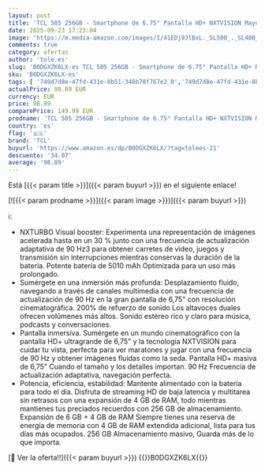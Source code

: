```yaml
---
layout: post
title: 'TCL 505 256GB - Smartphone de 6.75" Pantalla HD+ NXTVISION Mayor Confort Ocular  10GB  6+4   Ampliable MicroSD  Dual SIM  Doble Altavoz  Cámara 50MP  Batería 5010mAh  Android 14. Space Gray'
date: 2025-09-23 17:23:04
image: 'https://m.media-amazon.com/images/I/41EDj9JlBxL._SL500_._SL400_.jpg'
comments: true
category: ofertas
author: 'tole.es'
slug: 'B0DGXZK6LX-es TCL 505 256GB - Smartphone de 6.75" Pantalla HD+ NXTVISION...'
sku: 'B0DGXZK6LX-es'
tags: [ '749d7d8e-47fd-431e-8b51-348b70f767e2_0','749d7d8e-47fd-431e-8b51-348b70f767e2_1601','749d7d8e-47fd-431e-8b51-348b70f767e2_701','749d7d8e-47fd-431e-8b51-348b70f767e2_9001','Arborist Merchandising Root','Comunicación móvil y accesorios','Electrónica','Móviles','Móviles y smartphones libres','Self Service','Special Features Stores','Wireless category page - Android smartphones','Wireless category page - Smartphones','Wireless category page - Top brands','android','tcl','🇪🇸', ]
actualPrice: 98.89 EUR
currency: EUR
price: 98.89
comparePrice: 149.99 EUR
prodname: 'TCL 505 256GB - Smartphone de 6.75" Pantalla HD+ NXTVISION Mayor Confort Ocular  10GB  6+4   Ampliable MicroSD  Dual SIM  Doble Altavoz  Cámara 50MP  Batería 5010mAh  Android 14. Space Gray'
country: 'es'
flag: '🇪🇸'
brand: 'TCL'
buyurl: 'https://www.amazon.es/dp/B0DGXZK6LX/?tag=tolees-21'
descuento: '34.07'
average: '98.89'
---
```


Está [{{< param title >}}]({{< param buyurl >}}) en el siguiente enlace!

[![{{< param prodname >}}]({{< param image >}})]({{< param buyurl >}})

ℹ️:

- NXTURBO Visual booster: Experimenta una representación de imágenes acelerada hasta en un 30 % junto con una frecuencia de actualización adaptativa de 90 Hz3 para obtener carretes de video, juegos y transmisión sin interrupciones mientras conservas la duración de la batería. Potente batería de 5010 mAh Optimizada para un uso más prolongado.
- Sumérgete en una inmersión más profunda: Desplazamiento fluido, navegando a través de canales multimedia con una frecuencia de actualización de 90 Hz en la gran pantalla de 6,75" con resolución cinematográfica. 200% de refuerzo de sonido Los altavoces duales ofrecen volúmenes más altos. Sonido estéreo rico y claro para música, podcasts y conversaciones.
- Pantalla inmersiva. Sumérgete en un mundo cinematográfico con la pantalla HD+ ultragrande de 6,75" y la tecnología NXTVISION para cuidar tu vista, perfecta para ver maratones y jugar con una frecuencia de 90 Hz y obtener imágenes fluidas como la seda. Pantalla HD+ masiva de 6,75" Cuando el tamaño y los detalles importan. 90 Hz Frecuencia de actualización adaptativa, navegación perfecta.
- Potencia, eficiencia, estabilidad: Mantente alimentado con la batería para todo el día. Disfruta de streaming HD de baja latencia y multitarea sin retrasos con una expansión de 4 GB de RAM, todo mientras mantienes tus preciados recuerdos con 256 GB de almacenamiento. Expansión de 6 GB + 4 GB de RAM Siempre tienes una reserva de energía de memoria con 4 GB de RAM extendida adicional, lista para tus días más ocupados. 256 GB Almacenamiento masivo, Guarda más de lo que importa.

[🛒 Ver la oferta!!]({{< param buyurl >}})
{{<world>}}B0DGXZK6LX{{</world>}}
